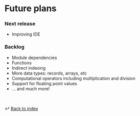 # Future plans

### Next release
- Improving IDE

### Backlog
- Module dependencies
- Functions
- Indirect indexing
- More data types: records, arrays, etc
- Computational operators including multiplication and division
- Support for floating point values
- ... and much more!

<br /><br />
:leftwards_arrow_with_hook: [Back to index](../index.md)

